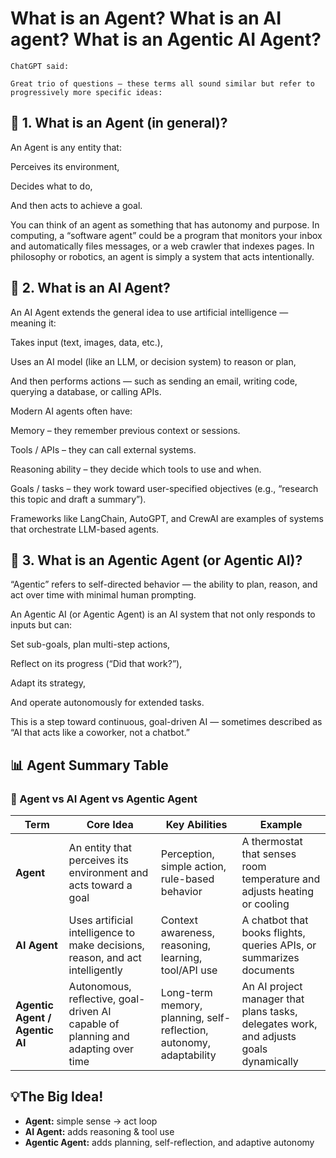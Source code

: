 # What is an Agent?  What is an AI agent? What is an Agentic AI Agent?
```
ChatGPT said:

Great trio of questions — these terms all sound similar but refer to progressively more specific ideas:
```

## 🧩 1. What is an Agent (in general)?

An Agent is any entity that:

Perceives its environment,

Decides what to do,

And then acts to achieve a goal.

You can think of an agent as something that has autonomy and purpose.
In computing, a “software agent” could be a program that monitors your inbox and automatically files messages, or a web crawler that indexes pages.
In philosophy or robotics, an agent is simply a system that acts intentionally.

## 🤖 2. What is an AI Agent?

An AI Agent extends the general idea to use artificial intelligence — meaning it:

Takes input (text, images, data, etc.),

Uses an AI model (like an LLM, or decision system) to reason or plan,

And then performs actions — such as sending an email, writing code, querying a database, or calling APIs.

Modern AI agents often have:

Memory – they remember previous context or sessions.

Tools / APIs – they can call external systems.

Reasoning ability – they decide which tools to use and when.

Goals / tasks – they work toward user-specified objectives (e.g., “research this topic and draft a summary”).

Frameworks like LangChain, AutoGPT, and CrewAI are examples of systems that orchestrate LLM-based agents.

## 🧠 3. What is an Agentic Agent (or Agentic AI)?

“Agentic” refers to self-directed behavior — the ability to plan, reason, and act over time with minimal human prompting.

An Agentic AI (or Agentic Agent) is an AI system that not only responds to inputs but can:

Set sub-goals, plan multi-step actions,

Reflect on its progress (“Did that work?”),

Adapt its strategy,

And operate autonomously for extended tasks.

This is a step toward continuous, goal-driven AI — sometimes described as “AI that acts like a coworker, not a chatbot.”

## 📊 Agent Summary Table
### 🧠 Agent vs AI Agent vs Agentic Agent

| **Term** | **Core Idea** | **Key Abilities** | **Example** |
|-----------|----------------|-------------------|--------------|
| **Agent** | An entity that perceives its environment and acts toward a goal | Perception, simple action, rule-based behavior | A thermostat that senses room temperature and adjusts heating or cooling |
| **AI Agent** | Uses artificial intelligence to make decisions, reason, and act intelligently | Context awareness, reasoning, learning, tool/API use | A chatbot that books flights, queries APIs, or summarizes documents |
| **Agentic Agent / Agentic AI** | Autonomous, reflective, goal-driven AI capable of planning and adapting over time | Long-term memory, planning, self-reflection, autonomy, adaptability | An AI project manager that plans tasks, delegates work, and adjusts goals dynamically |


## 💡The Big Idea! 
- **Agent:** simple sense → act loop  
- **AI Agent:** adds reasoning & tool use  
- **Agentic Agent:** adds planning, self-reflection, and adaptive autonomy  



#

